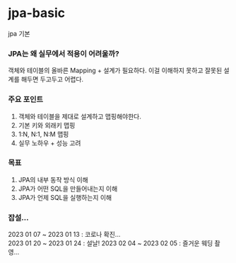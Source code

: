 # jpa-basic
jpa 기본

### JPA는 왜 실무에서 적용이 어려울까?
객체와 테이블의 올바른 Mapping + 설계가 필요하다.
이걸 이해하지 못하고 잘못된 설계를 해두면 두고두고 어렵다.

### 주요 포인트
1. 객체와 테이블을 제대로 설계하고 맵핑해야한다.
2. 기본 키와 외래키 맵핑
3. 1:N, N:1, N:M 맵핑
4. 실무 노하우 + 성능 고려

### 목표
1. JPA의 내부 동작 방식 이해
2. JPA가 어떤 SQL을 만들어내는지 이해
3. JPA가 언제 SQL을 실행하는지 이해


### 잡설...
2023 01 07 ~ 2023 01 13 : 코로나 확진...  
2023 01 20 ~ 2023 01 24 : 설날!
2023 02 04 ~ 2023 02 05 : 즐거운 웨딩 촬영...
